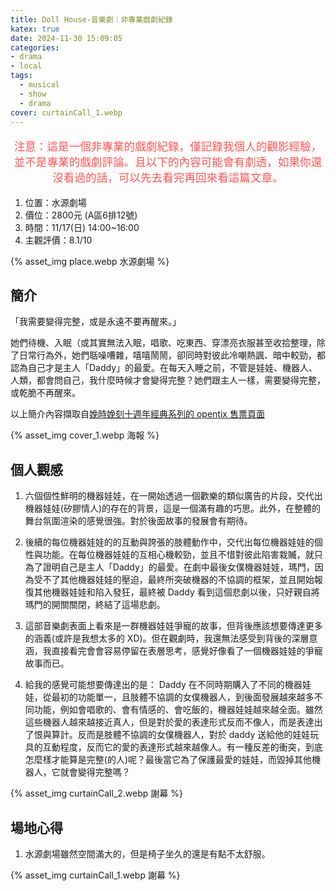 ```yaml
---
title: Doll House-音樂劇｜非專業戲劇紀錄
katex: true
date: 2024-11-30 15:09:05
categories: 
- drama
- local
tags:
  - musical
  - show
  - drama
cover: curtainCall_1.webp
---
```


<p style="font-size:1.1rem;color:#f55;text-align:center">
注意：這是一個非專業的戲劇紀錄，僅記錄我個人的觀影經驗，並不是專業的戲劇評論。且以下的內容可能會有劇透，如果你還沒看過的話，可以先去看完再回來看這篇文章。</p>

1. 位置：水源劇場
2. 價位：2800元 (A區6排12號)
3. 時間：11/17(日) 14:00~16:00
4. 主觀評價：8.1/10

{% asset_img  place.webp 水源劇場 %}

## 簡介

「我需要變得完整，或是永遠不要再醒來。」

她們待機、入眠（或其實無法入眠，唱歌、吃東西、穿漂亮衣服甚至收拾整理，除了日常行為外，她們聒噪嘈雜，嘻嘻鬧鬧，卻同時對彼此冷嘲熱諷、暗中較勁，都認為自己才是主人「Daddy」的最愛。在每天入睡之前，不管是娃娃、機器人、人類，都會問自己，我什麼時候才會變得完整？她們跟主人一樣，需要變得完整，或乾脆不再醒來。

以上簡介內容擷取自[娩時娩刻十週年經典系列的 opentix 售票頁面](https://www.opentix.life/event/1820757798170230784?srsltid=AfmBOorYKuxSwCltmo_E3He14RgWAHmL4W_TsGA1mgP-sAqOLe3NPxa0)

{% asset_img  cover_1.webp 海報 %}

## 個人觀感

1. 六個個性鮮明的機器娃娃，在一開始透過一個歡樂的類似廣告的片段，交代出機器娃娃(矽膠情人)的存在的背景，這是一個滿有趣的巧思。此外，在整體的舞台氛圍渲染的感覺很強。對於後面故事的發展會有期待。

2. 後續的每位機器娃娃的的互動與誇張的肢體動作中，交代出每位機器娃娃的個性與功能。在每位機器娃娃的互相心機較勁，並且不惜對彼此陷害栽贓，就只為了證明自己是主人「Daddy」的最愛。在劇中最後女僕機器娃娃，瑪門，因為受不了其他機器娃娃的壓迫，最終所突破機器的不協調的框架，並且開始報復其他機器娃娃和陷入發狂，最終被 Daddy 看到這個悲劇以後，只好親自將瑪門的開關關閉，終結了這場悲劇。

3. 這部音樂劇表面上看來是一群機器娃娃爭寵的故事，但背後應該想要傳達更多的涵義(或許是我想太多的 XD)。但在觀劇時，我還無法感受到背後的深層意涵，我直接看完會會容易停留在表層思考，感覺好像看了一個機器娃娃的爭寵故事而已。

4. 給我的感覺可能想要傳達出的是： Daddy 在不同時期購入了不同的機器娃娃，從最初的功能單一，且肢體不協調的女僕機器人，到後面發展越來越多不同功能，例如會唱歌的、會有情感的、會吃飯的，機器娃娃越來越全面。雖然這些機器人越來越接近真人，但是對於愛的表達形式反而不像人，而是表達出了恨與算計。反而是肢體不協調的女僕機器人，對於 daddy 送給他的娃娃玩具的互動程度，反而它的愛的表達形式越來越像人。有一種反差的衝突，到底怎麼樣才能算是完整(的人)呢？最後當它為了保護最愛的娃娃，而毀掉其他機器人，它就會變得完整嗎？

{% asset_img  curtainCall_2.webp 謝幕 %}

## 場地心得

1. 水源劇場雖然空間滿大的，但是椅子坐久的還是有點不太舒服。

{% asset_img  curtainCall_1.webp 謝幕 %}